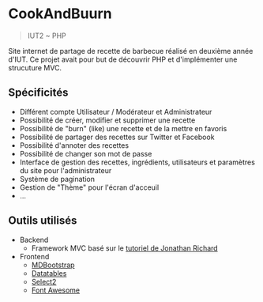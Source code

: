 # CookAndBuurn
> IUT2 ~ PHP

Site internet de partage de recette de barbecue réalisé en deuxième année d'IUT.
Ce projet avait pour but de découvrir PHP et d'implémenter une strucuture MVC.

## Spécificités

* Différent compte Utilisateur / Modérateur et Administrateur
* Possibilité de créer, modifier et supprimer une recette
* Possibilité de "burn" (like) une recette et de la mettre en favoris
* Possibilité de partager des recettes sur Twitter et Facebook
* Possibilité d'annoter des recettes
* Possibilité de changer son mot de passe
* Interface de gestion des recettes, ingrédients, utilisateurs et paramètres du site pour l'administrateur
* Système de pagination
* Gestion de "Thème" pour l'écran d'acceuil
* ...

## Outils utilisés

* Backend
	* Framework MVC basé sur le [tutoriel de Jonathan Richard](https://www.youtube.com/watch?v=54Km7DQjXLk)
* Frontend
	* [MDBootstrap](https://www.mdbootstrap.com/)
	* [Datatables](https://datatables.net/)
	* [Select2](https://select2.org/)
	* [Font Awesome](https://fontawesome.com/)
